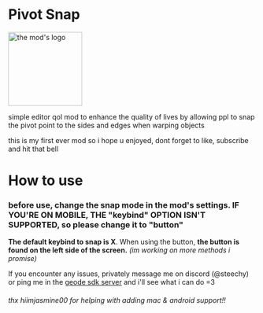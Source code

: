 # Pivot Snap

<img src="logo.png" width="150" alt="the mod's logo" />

simple editor qol mod to enhance the quality of lives by allowing ppl to snap the pivot point to the sides and edges when warping objects

this is my first ever mod so i hope u enjoyed, dont forget to like, subscribe and hit that bell

# How to use

### **before use, change the snap mode in the mod's settings. <cr>IF YOU'RE ON MOBILE, THE "keybind" OPTION ISN'T SUPPORTED, so please change it to "button"**</c>

**The default keybind to snap is X**. When using the button, **the button is found on the left side of the screen.**
*(im working on more methods i promise)*

If you encounter any issues, privately message me on discord (@steechy) or ping me in the [geode sdk server](discord.gg/geode) and i'll see what i can do =3

###### thx hiimjasmine00 for helping with adding mac & android support!!
